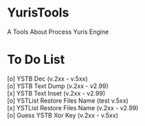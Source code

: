 # YurisTools
A Tools About Process Yuris Engine  
# To Do List
[o] YSTB Dec (v.2xx - v.5xx)  
[o] YSTB Text Dump (v.2xx - v2.99)  
[x] YSTB Text Inset (v.2xx - v2.99)  
[o] YSTList Restore Files Name (test v.5xx)  
[x] YSTList Restore Files Name (v.2xx - v2.99)  
[o] Guess YSTB Xor Key (v.2xx - v.5xx)   
